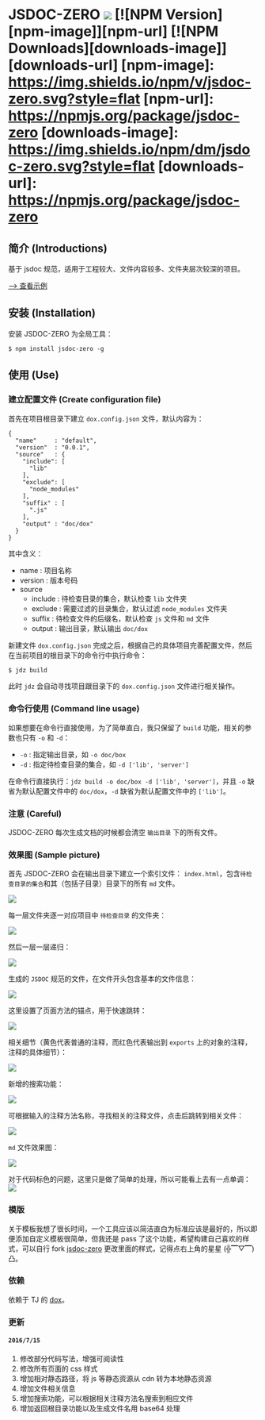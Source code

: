 JSDOC-ZERO ![](https://travis-ci.org/kahn1990/jsdoc-zero.svg?branch=master)
[![NPM Version][npm-image]][npm-url]
[![NPM Downloads][downloads-image]][downloads-url]
[npm-image]: https://img.shields.io/npm/v/jsdoc-zero.svg?style=flat
[npm-url]: https://npmjs.org/package/jsdoc-zero
[downloads-image]: https://img.shields.io/npm/dm/jsdoc-zero.svg?style=flat
[downloads-url]: https://npmjs.org/package/jsdoc-zero
===========================================================================
## 简介 (Introductions)

基于 jsdoc 规范，适用于工程较大、文件内容较多、文件夹层次较深的项目。

[--> 查看示例](http://kahn1990.com/jsdoc-zero/doc/dox/index.html)

## 安装 (Installation)
安装 JSDOC-ZERO 为全局工具：

```
$ npm install jsdoc-zero -g
```

## 使用 (Use)

### 建立配置文件 (Create configuration file)

首先在项目根目录下建立 `dox.config.json` 文件，默认内容为：

```
{
  "name"     : "default",
  "version"  : "0.0.1",
  "source"   : {
    "include": [
      "lib"
    ],
    "exclude": [
      "node_modules"
    ],
    "suffix" : [
      ".js"
    ],
    "output" : "doc/dox"
  }
}
```

其中含义：

- name : 项目名称
- version : 版本号码
- source
    - include : 待检查目录的集合，默认检查 `lib` 文件夹
    - exclude : 需要过滤的目录集合，默认过滤 `node_modules` 文件夹
    - suffix : 待检查文件的后缀名，默认检查 `js` 文件和 `md` 文件
    - output : 输出目录，默认输出 `doc/dox`

新建文件 `dox.config.json` 完成之后，根据自己的具体项目完善配置文件，然后在当前项目的根目录下的命令行中执行命令：

```js
$ jdz build
```
此时 `jdz` 会自动寻找项目跟目录下的 `dox.config.json` 文件进行相关操作。

### 命令行使用 (Command line usage)

如果想要在命令行直接使用，为了简单直白，我只保留了 `build` 功能，相关的参数也只有 `-o` 和 `-d`：

- `-o` : 指定输出目录，如 `-o doc/box`
- `-d` : 指定待检查目录的集合，如 `-d ['lib', 'server']`

在命令行直接执行：`jdz build -o doc/box -d ['lib', 'server']`，并且 `-o` 缺省为默认配置文件中的 `doc/dox`，`-d` 缺省为默认配置文件中的 `['lib']`。

### 注意 (Careful)

JSDOC-ZERO 每次生成文档的时候都会清空 `输出目录` 下的所有文件。

### 效果图 (Sample picture)

首先 JSDOC-ZERO 会在输出目录下建立一个索引文件： `index.html`，包含`待检查目录的集合`和其（包括子目录）目录下的所有 `md` 文件。

![](./img/11_index.PNG)

每一层文件夹逐一对应项目中 `待检查目录` 的文件夹：

![](./img/11_dir.PNG)

然后一层一层递归：

![](./img/11_dir2.PNG)

生成的 `JSDOC` 规范的文件，在文件开头包含基本的文件信息：

![](./img/11_js1.PNG)

这里设置了页面方法的锚点，用于快速跳转：

![](./img/11_js4.PNG)

相关细节（黄色代表普通的注释，而红色代表输出到 `exports` 上的对象的注释，注释的具体细节）：

![](./img/11_js2.PNG)

新增的搜索功能：

![](./img/11_js5.PNG)

可根据输入的注释方法名称，寻找相关的注释文件，点击后跳转到相关文件：

![](./img/11_js6.PNG)

`md` 文件效果图：

![](./img/11_md.PNG)

对于代码标色的问题，这里只是做了简单的处理，所以可能看上去有一点单调：
![](./img/11_md2.PNG)

### 模版

关于模板我想了很长时间，一个工具应该以简洁直白为标准应该是最好的，所以即便添加自定义模板很简单，但我还是 pass 了这个功能，希望构建自己喜欢的样式，可以自行 fork [jsdoc-zero](https://github.com/kahn1990/jsdoc-zero) 更改里面的样式，记得点右上角的星星 (╬▔▽▔)凸。

### 依赖
依赖于 TJ 的 [dox](https://github.com/tj/dox)。

### 更新

#### `2016/7/15`

1. 修改部分代码写法，增强可阅读性
1. 修改所有页面的 css 样式
1. 增加相对静态路径，将 js 等静态资源从 cdn 转为本地静态资源
1. 增加文件相关信息
1. 增加搜索功能，可以根据相关注释方法名搜索到相应文件
1. 增加返回根目录功能以及生成文件名用 base64 处理
